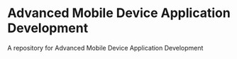 # Advanced Mobile Device Application Development
A repository for Advanced Mobile Device Application Development
